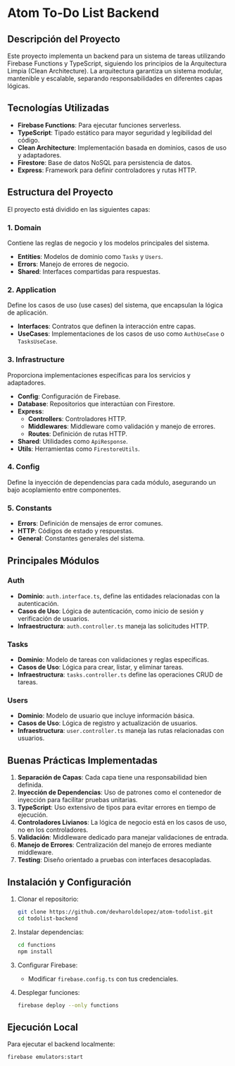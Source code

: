 # Atom To-Do List Backend

## Descripción del Proyecto
Este proyecto implementa un backend para un sistema de tareas utilizando Firebase Functions y TypeScript, siguiendo los principios de la Arquitectura Limpia (Clean Architecture). La arquitectura garantiza un sistema modular, mantenible y escalable, separando responsabilidades en diferentes capas lógicas.

## Tecnologías Utilizadas
- **Firebase Functions**: Para ejecutar funciones serverless.
- **TypeScript**: Tipado estático para mayor seguridad y legibilidad del código.
- **Clean Architecture**: Implementación basada en dominios, casos de uso y adaptadores.
- **Firestore**: Base de datos NoSQL para persistencia de datos.
- **Express**: Framework para definir controladores y rutas HTTP.

## Estructura del Proyecto
El proyecto está dividido en las siguientes capas:

### 1. **Domain**
Contiene las reglas de negocio y los modelos principales del sistema.
- **Entities**: Modelos de dominio como `Tasks` y `Users`.
- **Errors**: Manejo de errores de negocio.
- **Shared**: Interfaces compartidas para respuestas.

### 2. **Application**
Define los casos de uso (use cases) del sistema, que encapsulan la lógica de aplicación.
- **Interfaces**: Contratos que definen la interacción entre capas.
- **UseCases**: Implementaciones de los casos de uso como `AuthUseCase` o `TasksUseCase`.

### 3. **Infrastructure**
Proporciona implementaciones específicas para los servicios y adaptadores.
- **Config**: Configuración de Firebase.
- **Database**: Repositorios que interactúan con Firestore.
- **Express**:
  - **Controllers**: Controladores HTTP.
  - **Middlewares**: Middleware como validación y manejo de errores.
  - **Routes**: Definición de rutas HTTP.
- **Shared**: Utilidades como `ApiResponse`.
- **Utils**: Herramientas como `FirestoreUtils`.

### 4. **Config**
Define la inyección de dependencias para cada módulo, asegurando un bajo acoplamiento entre componentes.

### 5. **Constants**
- **Errors**: Definición de mensajes de error comunes.
- **HTTP**: Códigos de estado y respuestas.
- **General**: Constantes generales del sistema.

## Principales Módulos

### **Auth**
- **Dominio**: `auth.interface.ts`, define las entidades relacionadas con la autenticación.
- **Casos de Uso**: Lógica de autenticación, como inicio de sesión y verificación de usuarios.
- **Infraestructura**: `auth.controller.ts` maneja las solicitudes HTTP.

### **Tasks**
- **Dominio**: Modelo de tareas con validaciones y reglas específicas.
- **Casos de Uso**: Lógica para crear, listar, y eliminar tareas.
- **Infraestructura**: `tasks.controller.ts` define las operaciones CRUD de tareas.

### **Users**
- **Dominio**: Modelo de usuario que incluye información básica.
- **Casos de Uso**: Lógica de registro y actualización de usuarios.
- **Infraestructura**: `user.controller.ts` maneja las rutas relacionadas con usuarios.

## Buenas Prácticas Implementadas
1. **Separación de Capas**: Cada capa tiene una responsabilidad bien definida.
2. **Inyección de Dependencias**: Uso de patrones como el contenedor de inyección para facilitar pruebas unitarias.
3. **TypeScript**: Uso extensivo de tipos para evitar errores en tiempo de ejecución.
4. **Controladores Livianos**: La lógica de negocio está en los casos de uso, no en los controladores.
5. **Validación**: Middleware dedicado para manejar validaciones de entrada.
6. **Manejo de Errores**: Centralización del manejo de errores mediante middleware.
7. **Testing**: Diseño orientado a pruebas con interfaces desacopladas.

## Instalación y Configuración
1. Clonar el repositorio:
   ```bash
   git clone https://github.com/devharoldolopez/atom-todolist.git
   cd todolist-backend
   ```

2. Instalar dependencias:
   ```bash
   cd functions
   npm install
   ```

3. Configurar Firebase:
   - Modificar `firebase.config.ts` con tus credenciales.

4. Desplegar funciones:
   ```bash
   firebase deploy --only functions
   ```

## Ejecución Local
Para ejecutar el backend localmente:
```bash
firebase emulators:start
```
